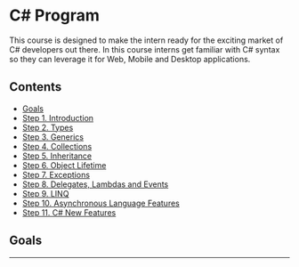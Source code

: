 # C# Program <!-- omit in toc -->

This course is designed to make the intern ready for the exciting market of C# developers out there. In this course interns get familiar with C# syntax so they can leverage it for Web, Mobile and Desktop applications.

## Contents <!-- omit in toc -->
- [Goals](#Goals)
- [Step 1. Introduction](01-Introduction.md)
- [Step 2. Types](02-Types.md)
- [Step 3. Generics](03-Generics.md)
- [Step 4. Collections](04-Collections.md)
- [Step 5. Inheritance](05-Inheritance.md)
- [Step 6. Object Lifetime](06-Object-LifeTime.md)
- [Step 7. Exceptions](07-Exceptions.md)
- [Step 8. Delegates, Lambdas and Events](08-Delegates-Lambdas-Events.md)
- [Step 9. LINQ](09-LINQ.md)
- [Step 10. Asynchronous Language Features](10-Asynchronous-Language-Features.md)
- [Step 11. C# New Features](11-C%23-New-Features.md)

## Goals

<hr/>

